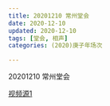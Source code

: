 ```yaml
---
title: 20201210 常州堂会
date: 2020-12-10
updated: 2020-12-10
tags: [堂会, 相声] 
categories: (2020)庚子年场次

---
```


20201210 常州堂会



[视频源1]()
